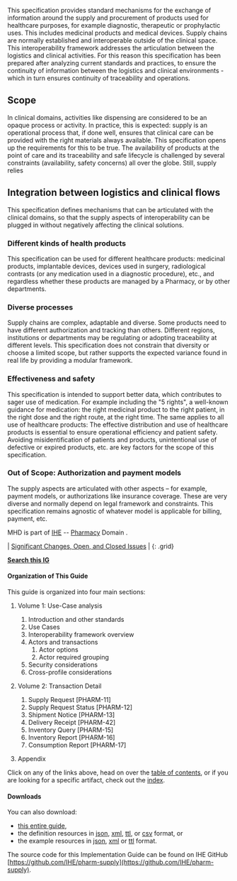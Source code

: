 
This specification provides standard mechanisms for the exchange of information around the supply and procurement of products used for healthcare purposes, for example diagnostic, therapeutic or prophylactic uses. This includes medicinal products and medical devices.
Supply chains are normally established and interoperable outside of the clinical space. This interoperability framework addresses the articulation between the logistics and clinical activities. For this reason this specification has been prepared after analyzing current standards and practices, to ensure the continuity of information between the logistics and clinical environments - which in turn ensures continuity of traceability and operations.

## Scope
In clinical domains, activities like dispensing are considered to be an opaque process or activity. In practice, this is expected: supply is an operational process that, if done well, ensures that clinical care can be provided with the right materials always available. This specification opens up the requirements for this to be true. The availability of products at the point of care and its traceability and safe lifecycle is challenged by several constraints (availability, safety concerns) all over the globe. Still, supply relies 

## Integration between logistics and clinical flows
This specification defines mechanisms that can be articulated with the clinical domains, so that the supply aspects of interoperability can be plugged in without negatively affecting the clinical solutions.

### Different kinds of health products
This specification can be used for different healthcare products: medicinal products, implantable devices, devices used in surgery, radiological contrasts (or any medication used in a diagnostic procedure), etc., and regardless whether these products are managed by a Pharmacy, or by other departments.
### Diverse processes
Supply chains are complex, adaptable and diverse. Some products need to have different authorization and tracking than others. Different regions, institutions or departments may be regulating or adopting traceability at different levels. This specification does not constrain that diversity or choose a limited scope, but rather supports the expected variance found in real life by providing a modular framework. 
### Effectiveness and safety
This specification is intended to support better data, which contributes to sager use of medication. For example including the "5 rights", a well-known guidance for medication: the right medicinal product to the right patient, in the right dose and the right route, at the right time. The same applies to all use of healthcare products: The effective distribution and use of healthcare products is essential to ensure operational efficiency and patient safety. Avoiding misidentification of patients and products, unintentional use of defective or expired products, etc. are key factors for the scope of this specification.
### Out of Scope: Authorization and payment models 
The supply aspects are articulated with other aspects – for example, payment models, or authorizations like insurance coverage. These are very diverse and normally depend on legal framework and constraints. This specification remains agnostic of whatever model is applicable for billing, payment, etc.



MHD is part of [IHE](https://profiles.ihe.net) -- [Pharmacy](https://profiles.ihe.net/PHARM) Domain .

<div markdown="1" class="stu-note">

| [Significant Changes, Open, and Closed Issues](a_issues.html) |
{: .grid}

**[Search this IG]()**

</div>

#### Organization of This Guide 

This guide is organized into four main sections:

1. Volume 1: Use-Case analysis
   1. Introduction and other standards
   2. Use Cases
   3. Interoperability framework overview
   4. Actors and transactions
       1. Actor options
       2. Actor required grouping
   5. Security considerations
   6. Cross-profile considerations


2. Volume 2: Transaction Detail
    1. Supply Request [PHARM-11]
    2. Supply Request Status [PHARM-12]
    3. Shipment Notice [PHARM-13]
    4. Delivery Receipt [PHARM-42]
    5. Inventory Query [PHARM-15]
    6. Inventory Report [PHARM-16]
    7. Consumption Report [PHARM-17]
   
3. Appendix
	<!-- 1. [Test Plan](testplan.html) -->

Click on any of the links above, head on over the [table of contents](toc.html), or
if you are looking for a specific artifact, check out the [index](artifacts.html).

#### Downloads

You can also download:

* [this entire guide](full-ig.zip),
* the definition resources in [json](definitions.json.zip), [xml](definitions.xml.zip), [ttl](definitions.ttl.zip), or [csv](csvs.zip) format, or
* the example resources in [json](examples.json.zip), [xml](examples.xml.zip) or [ttl](examples.ttl.zip) format.

The source code for this Implementation Guide can be found on IHE GitHub [https://github.com/IHE/pharm-supply](https://github.com/IHE/pharm-supply).
